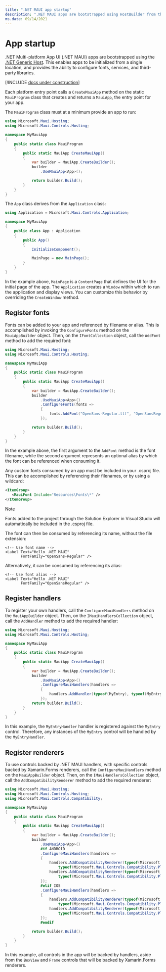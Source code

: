 ```yaml
---
title: ".NET MAUI app startup"
description: ".NET MAUI apps are bootstrapped using HostBuilder from the Microsoft.Extensions library, enabling apps to be initialized from a single location."
ms.date: 09/14/2021
---
```


# App startup

.NET Multi-platform App UI (.NET MAUI) apps are bootstrapped using the [.NET Generic Host](/dotnet/core/extensions/generic-host). This enables apps to be initialized from a single location, and provides the ability to configure fonts, services, and third-party libraries.

[!INCLUDE [docs under construction](~/includes/preview-note.md)]

Each platform entry point calls a `CreateMauiApp` method on the static `MauiProgram` class that creates and returns a `MauiApp`, the entry point for your app.

The `MauiProgram` class must at a minimum provide an app to run:

```csharp
using Microsoft.Maui.Hosting;
using Microsoft.Maui.Controls.Hosting;

namespace MyMauiApp
{
    public static class MauiProgram
    {
        public static MauiApp CreateMauiApp()
        {
            var builder = MauiApp.CreateBuilder();
            builder
                .UseMauiApp<App>();

            return builder.Build();
        }
    }  
}
```

The `App` class derives from the `Application` class:

```csharp
using Application = Microsoft.Maui.Controls.Application;

namespace MyMauiApp
{
    public class App : Application
    {
        public App()
        {
            InitializeComponent();

            MainPage = new MainPage();
        }
    }
}
```

In the example above, `MainPage` is a `ContentPage` that defines the UI for the initial page of the app. The `Application` creates a `Window` within which to run the application and display views. You can customize this behavior by overriding the `CreateWindow` method.

## Register fonts

Fonts can be added to your app and referenced by filename or alias. This is accomplished by invoking the `ConfigureFonts` method on the `MauiAppBuilder` object. Then, on the `IFontCollection` object, call the `AddFont` method to add the required font:

```csharp
using Microsoft.Maui.Hosting;
using Microsoft.Maui.Controls.Hosting;

namespace MyMauiApp
{
    public static class MauiProgram
    {
        public static MauiApp CreateMauiApp()
        {
            var builder = MauiApp.CreateBuilder();
            builder
                .UseMauiApp<App>()
                .ConfigureFonts(fonts =>
                {
                    fonts.AddFont("OpenSans-Regular.ttf", "OpenSansRegular");
                });

            return builder.Build();
        }
    }
}
```

In the example above, the first argument to the `AddFont` method is the font filename, while the second argument represents an optional alias by which the font can be referenced when consuming it.

Any custom fonts consumed by an app must be included in your .csproj file. This can be accomplished by referencing their filenames, or by using a wildcard:

```xml
<ItemGroup>
   <MauiFont Include="Resources\Fonts\*" />
</ItemGroup>
```

> [!NOTE]
> Fonts added to the project through the Solution Explorer in Visual Studio will automatically be included in the .csproj file.

The font can then be consumed by referencing its name, without the file extension:

```xaml
<!-- Use font name -->
<Label Text="Hello .NET MAUI"
       FontFamily="OpenSans-Regular" />
```

Alternatively, it can be consumed by referencing its alias:

```xaml
<!-- Use font alias -->
<Label Text="Hello .NET MAUI"
       FontFamily="OpenSansRegular" />
```

<!-- ## Configure Essentials

```csharp
builder
    .UseMauiApp<App>()
    .ConfigureEssentials(essentials =>
    {
        essentials
            .UseVersionTracking()
            .UseMapServiceToken("YOUR-KEY-HERE");
    });
``` -->

## Register handlers

To register your own handlers, call the `ConfigureMauiHandlers` method on the `MauiAppBuilder` object. Then, on the `IMauiHandlersCollection` object, call the `AddHandler` method to add the required handler:

```csharp
using Microsoft.Maui.Hosting;
using Microsoft.Maui.Controls.Hosting;

namespace MyMauiApp
{
    public static class MauiProgram
    {
        public static MauiApp CreateMauiApp()
        {
            var builder = MauiApp.CreateBuilder();
            builder
                .UseMauiApp<App>()        
                .ConfigureMauiHandlers(handlers =>
                {
                    handlers.AddHandler(typeof(MyEntry), typeof(MyEntryHandler));
                });     
            return builder.Build();    
        }
    }
}
```

In this example, the `MyEntryHandler` handler is registered against the `MyEntry` control. Therefore, any instances of the `MyEntry` control will be handled by the `MyEntryHandler`.

## Register renderers

To use controls backed by .NET MAUI handlers, with specific controls backed by Xamarin.Forms renderers, call the `ConfigureMauiHandlers` method on the `MauiAppBuilder` object. Then, on the `IMauiHandlersCollection` object, call the `AddCompatibilityRenderer` method to add the required renderer:

```csharp
using Microsoft.Maui.Hosting;
using Microsoft.Maui.Controls.Hosting;
using Microsoft.Maui.Controls.Compatibility;

namespace MyMauiApp
{
    public static class MauiProgram
    {
        public static MauiApp CreateMauiApp()
        {
            var builder = MauiApp.CreateBuilder();
            builder
                .UseMauiApp<App>()
                #if ANDROID
                .ConfigureMauiHandlers(handlers =>
                {
                    handlers.AddCompatibilityRenderer(typeof(Microsoft.Maui.Controls.BoxView),
                        typeof(Microsoft.Maui.Controls.Compatibility.Platform.Android.BoxRenderer));
                    handlers.AddCompatibilityRenderer(typeof(Microsoft.Maui.Controls.Frame),
                        typeof(Microsoft.Maui.Controls.Compatibility.Platform.Android.FastRenderers.FrameRenderer));
                });
                #elif IOS
                .ConfigureMauiHandlers(handlers =>
                {
                    handlers.AddCompatibilityRenderer(typeof(Microsoft.Maui.Controls.BoxView),
                        typeof(Microsoft.Maui.Controls.Compatibility.Platform.iOS.BoxRenderer));
                    handlers.AddCompatibilityRenderer(typeof(Microsoft.Maui.Controls.Frame),
                        typeof(Microsoft.Maui.Controls.Compatibility.Platform.iOS.FrameRenderer));
                });
                #endif   

            return builder.Build();         
        }
    }
}
```

In this example, all controls in the app will be backed by handlers, aside from the `BoxView` and `Frame` controls that will be backed by Xamarin.Forms renderers.
